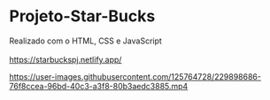 # Projeto-Star-Bucks
<a> Realizado com o HTML, CSS e JavaScript
<br>
<br>
<a>https://starbuckspj.netlify.app/</a>

https://user-images.githubusercontent.com/125764728/229898686-76f8ccea-96bd-40c3-a3f8-80b3aedc3885.mp4

